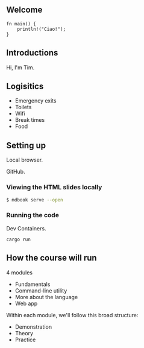 <section class="slide">

# Welcome

</section>

<section class="slide">

```rust,editable
fn main() {
    println!("Ciao!");
}
```

</section>

<section class="slide">

## Introductions

Hi, I'm Tim.

</section>
<section class="slide">

## Logisitics

- Emergency exits
- Toilets
- Wifi
- Break times
- Food

</section>
<section class="slide">

## Setting up

Local browser.

GitHub.

</section>
<section class="slide">

### Viewing the HTML slides locally

```bash
$ mdbook serve --open
```

</section>

<section class="slide">

### Running the code

Dev Containers.

```shell
cargo run
```

</section>

<section>

## How the course will run

4 modules

- Fundamentals
- Command-line utility
- More about the language
- Web app

Within each module, we'll follow this broad structure:

- Demonstration
- Theory
- Practice

</section>
